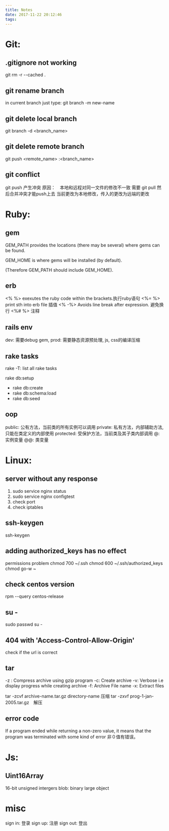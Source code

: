 ```yaml
---
title: Notes
date: 2017-11-22 20:12:46
tags:
---
```


# Git:
## .gitignore not working

git rm -r --cached .
## git rename branch

in current branch just type:
git branch -m new-name
## git delete local branch

git branch -d <branch_name>
## git delete remote branch

git push <remote_name> :<branch_name>
## git conflict

git push 产生冲突
原因：　本地和远程对同一文件的修改不一致
需要 git pull 然后合并冲突才能push上去
当前更改为本地修改，传入的更改为远端的更改

# Ruby:
## gem

GEM_PATH provides the locations (there may be several) where gems can be found.

GEM_HOME is where gems will be installed (by default).

(Therefore GEM_PATH should include GEM_HOME). 
## erb

<%  %> exexutes the ruby code within the brackets.执行ruby语句
<%= %> print sth into erb file 插值
<% -%> Avoids line break after expression. 避免换行
<%# %> 注释
## rails env

dev: 需要debug gem,
prod: 需要静态资源预处理, js, css的编译压缩
## rake tasks

rake -T: list all rake tasks

rake db:setup
  - rake db:create
  - rake db:schema:load
  - rake db:seed

## oop
public: 公有方法，当前类的所有实例可以调用
private: 私有方法，内部辅助方法,只能在类定义的内部使用
protected: 受保护方法，当前类及其子类内部调用
@:　实例变量
@@: 类变量


#  Linux:

## server without any response

1. sudo service nginx status
2. sudo service nginx configtest
3. check port
4. check iptables

## ssh-keygen

ssh-keygen
## adding authorized_keys has no effect

permissions problem
chmod 700 ~/.ssh
chmod 600 ~/.ssh/authorized_keys
chmod go-w ~
## check centos version

rpm --query centos-release
## su -

sudo passwd 
 su -
## 404 with 'Access-Control-Allow-Origin'

check if the url is correct
## tar

  -z : Compress archive using gzip program
  -c: Create archive
  -v: Verbose i.e display progress while creating archive
  -f: Archive File name
  -x: Extract files

  tar -zcvf archive-name.tar.gz directory-name 压缩
  tar -zxvf prog-1-jan-2005.tar.gz　解压
## error code

If a program ended while returning a non-zero value, it means that the program was terminated with some kind of error 非０值有错误。

# Js:
## Uint16Array

16-bit unsigned intergers
blob: binary large object

# misc
sign in: 登录
sign up: 注册
sign out: 登出






